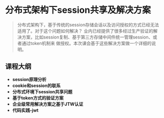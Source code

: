 # 分布式架构下session共享及解决方案

> 分布式架构下，基于传统的session存储会话以及访问授权的方式已经无法适用了。对于这个问题如何解决？
业内已经提供了很多经过生产验证的解决方案，比如session复制、基于第三方存储中间件统一管理session、或者通过token机制来
做授权。本次课会基于这些解决方案做一个详细的说明。

## 课程大纲
- **session原理分析**
- **cookie和session的联系**
- **分布式环境下session共享问题**
- **基于token方式的验证方案**
- **企业级常用解决方案之基于JTW认证**
- **代码实践-jwt**



